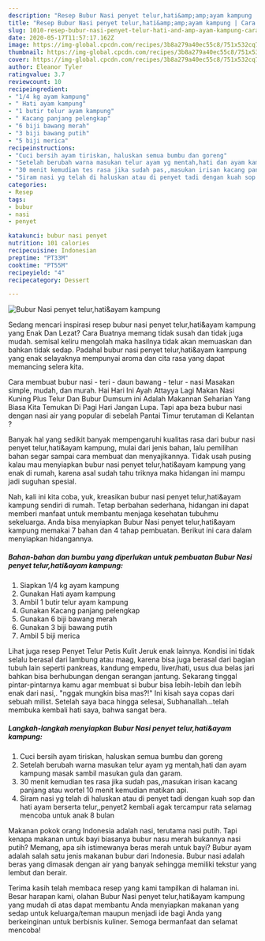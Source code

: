 ```yaml
---
description: "Resep Bubur Nasi penyet telur,hati&amp;amp;ayam kampung | Cara Buat Bubur Nasi penyet telur,hati&amp;amp;ayam kampung Yang Enak Dan Mudah"
title: "Resep Bubur Nasi penyet telur,hati&amp;amp;ayam kampung | Cara Buat Bubur Nasi penyet telur,hati&amp;amp;ayam kampung Yang Enak Dan Mudah"
slug: 1010-resep-bubur-nasi-penyet-telur-hati-and-amp-ayam-kampung-cara-buat-bubur-nasi-penyet-telur-hati-and-amp-ayam-kampung-yang-enak-dan-mudah
date: 2020-05-17T11:57:17.162Z
image: https://img-global.cpcdn.com/recipes/3b8a279a40ec55c8/751x532cq70/bubur-nasi-penyet-telurhatiayam-kampung-foto-resep-utama.jpg
thumbnail: https://img-global.cpcdn.com/recipes/3b8a279a40ec55c8/751x532cq70/bubur-nasi-penyet-telurhatiayam-kampung-foto-resep-utama.jpg
cover: https://img-global.cpcdn.com/recipes/3b8a279a40ec55c8/751x532cq70/bubur-nasi-penyet-telurhatiayam-kampung-foto-resep-utama.jpg
author: Eleanor Tyler
ratingvalue: 3.7
reviewcount: 10
recipeingredient:
- "1/4 kg ayam kampung"
- " Hati ayam kampung"
- "1 butir telur ayam kampung"
- " Kacang panjang pelengkap"
- "6 biji bawang merah"
- "3 biji bawang putih"
- "5 biji merica"
recipeinstructions:
- "Cuci bersih ayam tiriskan, haluskan semua bumbu dan goreng"
- "Setelah berubah warna masukan telur ayam yg mentah,hati dan ayam kampung masak sambil masukan gula dan garam."
- "30 menit kemudian tes rasa jika sudah pas,,masukan irisan kacang panjang atau wortel 10 menit kemudian matikan api."
- "Siram nasi yg telah di haluskan atau di penyet tadi dengan kuah sop dan hati ayam berserta telur,,penyet2 kembali agak tercampur rata selamag mencoba untuk anak 8 bulan"
categories:
- Resep
tags:
- bubur
- nasi
- penyet

katakunci: bubur nasi penyet 
nutrition: 101 calories
recipecuisine: Indonesian
preptime: "PT33M"
cooktime: "PT55M"
recipeyield: "4"
recipecategory: Dessert

---
```



![Bubur Nasi penyet telur,hati&amp;ayam kampung](https://img-global.cpcdn.com/recipes/3b8a279a40ec55c8/751x532cq70/bubur-nasi-penyet-telurhatiayam-kampung-foto-resep-utama.jpg)

Sedang mencari inspirasi resep bubur nasi penyet telur,hati&amp;ayam kampung yang Enak Dan Lezat? Cara Buatnya memang tidak susah dan tidak juga mudah. semisal keliru mengolah maka hasilnya tidak akan memuaskan dan bahkan tidak sedap. Padahal bubur nasi penyet telur,hati&amp;ayam kampung yang enak selayaknya mempunyai aroma dan cita rasa yang dapat memancing selera kita.

Cara membuat bubur nasi - teri - daun bawang - telur - nasi Masakan simple, mudah, dan murah. Hai Hari Ini Ayah Attayya Lagi Makan Nasi Kuning Plus Telur Dan Bubur Dumsum ini Adalah Makannan Seharian Yang Biasa Kita Temukan Di Pagi Hari Jangan Lupa. Tapi apa beza bubur nasi dengan nasi air yang popular di sebelah Pantai Timur terutaman di Kelantan ?

Banyak hal yang sedikit banyak mempengaruhi kualitas rasa dari bubur nasi penyet telur,hati&amp;ayam kampung, mulai dari jenis bahan, lalu pemilihan bahan segar sampai cara membuat dan menyajikannya. Tidak usah pusing kalau mau menyiapkan bubur nasi penyet telur,hati&amp;ayam kampung yang enak di rumah, karena asal sudah tahu triknya maka hidangan ini mampu jadi suguhan spesial.


Nah, kali ini kita coba, yuk, kreasikan bubur nasi penyet telur,hati&amp;ayam kampung sendiri di rumah. Tetap berbahan sederhana, hidangan ini dapat memberi manfaat untuk membantu menjaga kesehatan tubuhmu sekeluarga. Anda bisa menyiapkan Bubur Nasi penyet telur,hati&amp;ayam kampung memakai 7 bahan dan 4 tahap pembuatan. Berikut ini cara dalam menyiapkan hidangannya.

<!--inarticleads1-->

##### Bahan-bahan dan bumbu yang diperlukan untuk pembuatan Bubur Nasi penyet telur,hati&amp;ayam kampung:

1. Siapkan 1/4 kg ayam kampung
1. Gunakan  Hati ayam kampung
1. Ambil 1 butir telur ayam kampung
1. Gunakan  Kacang panjang pelengkap
1. Gunakan 6 biji bawang merah
1. Gunakan 3 biji bawang putih
1. Ambil 5 biji merica


Lihat juga resep Penyet Telur Petis Kulit Jeruk enak lainnya. Kondisi ini tidak selalu berasal dari lambung atau maag, karena bisa juga berasal dari bagian tubuh lain seperti pankreas, kandung empedu, liver/hati, usus dua belas jari bahkan bisa berhubungan dengan serangan jantung. Sekarang tinggal pintar-pintarnya kamu agar membuat si bubur bisa lebih-lebih dan lebih enak dari nasi,. &#34;nggak mungkin bisa mas?!&#34; Ini kisah saya copas dari sebuah milist. Setelah saya baca hingga selesai, Subhanallah…telah membuka kembali hati saya, bahwa sangat bera. 

<!--inarticleads2-->

##### Langkah-langkah menyiapkan Bubur Nasi penyet telur,hati&amp;ayam kampung:

1. Cuci bersih ayam tiriskan, haluskan semua bumbu dan goreng
1. Setelah berubah warna masukan telur ayam yg mentah,hati dan ayam kampung masak sambil masukan gula dan garam.
1. 30 menit kemudian tes rasa jika sudah pas,,masukan irisan kacang panjang atau wortel 10 menit kemudian matikan api.
1. Siram nasi yg telah di haluskan atau di penyet tadi dengan kuah sop dan hati ayam berserta telur,,penyet2 kembali agak tercampur rata selamag mencoba untuk anak 8 bulan


Makanan pokok orang Indonesia adalah nasi, terutama nasi putih. Tapi kenapa makanan untuk bayi biasanya bubur nasu merah bukannya nasi putih? Memang, apa sih istimewanya beras merah untuk bayi? Bubur ayam adalah salah satu jenis makanan bubur dari Indonesia. Bubur nasi adalah beras yang dimasak dengan air yang banyak sehingga memiliki tekstur yang lembut dan berair. 

Terima kasih telah membaca resep yang kami tampilkan di halaman ini. Besar harapan kami, olahan Bubur Nasi penyet telur,hati&amp;ayam kampung yang mudah di atas dapat membantu Anda menyiapkan makanan yang sedap untuk keluarga/teman maupun menjadi ide bagi Anda yang berkeinginan untuk berbisnis kuliner. Semoga bermanfaat dan selamat mencoba!
